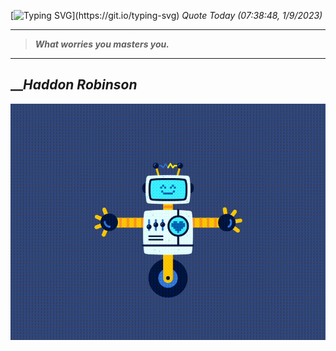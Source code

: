 [![Typing SVG](https://readme-typing-svg.herokuapp.com?font=Press+Start+2P&color=C2F784&size=35&width=900&height=100&lines=Hello+World%2C+I'm+Hung+!)](https://git.io/typing-svg) 
_Quote Today (07:38:48, 1/9/2023)_
___
>**_What worries you masters you._**
___

## __**_Haddon Robinson_**

![RobotDance](src/assets/images/robot-dancing-dribble.gif?style=center)
